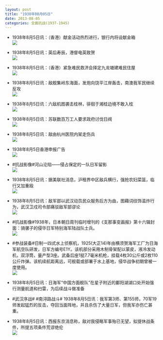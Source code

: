 ```yaml
---
layout: post
title: "1938年08月05日"
date: 2013-08-05
categories: 全面抗战(1937-1945)
---
```


<meta name="referrer" content="no-referrer" />

- 1938年8月5日讯：（香港）献金活动热烈进行，银行内将设献金箱 <br/><img src="https://ww3.sinaimg.cn/large/aca367d8jw1e7c6pww7sjj209c0kk401.jpg" />

- 1938年8月5日讯：英后寿辰，港督电英致贺 <br/><img src="https://ww3.sinaimg.cn/large/aca367d8jw1e7c4zs7ilkj206i0dnjrw.jpg" />

- 1938年8月5日讯：（香港）紧急难民救济会择定九龙塘建难民住屋 <br/><img src="https://ww2.sinaimg.cn/large/aca367d8jw1e7c3c5jumbj20880rs0um.jpg" />

- 1938年8月5日讯：敌舰集岭东海面，发炮向饶平江岸轰击，南澳我军民继续反攻 <br/><img src="https://ww4.sinaimg.cn/large/aca367d8jw1e7c1isqwvdj207x0qmgn9.jpg" />

- 1938年8月5日讯：六敌机图袭击桂林，徘徊于湘桂边境不敢入桂 <br/><img src="https://ww3.sinaimg.cn/large/aca367d8jw1e7bzs4p1d2j206x0l8my5.jpg" />

- 1938年8月5日讯：苏联数百万工人要求政府讨伐日阀 <br/><img src="https://ww1.sinaimg.cn/large/aca367d8jw1e7by1wm5o6j206i0kfmy5.jpg" />

- 1938年8月5日讯：敌由杭州医院内架走伤兵 <br/><img src="https://ww4.sinaimg.cn/large/aca367d8jw1e7bwdiob8zj20c10cvjs8.jpg" />

- 1938年8月5日香港申报广告 <br/><img src="https://ww3.sinaimg.cn/large/aca367d8jw1e7bun1vp6cj20hg0jj76p.jpg" />

- #抗战影像#河山沦陷——侵占保定的一队日军留影 <br/><img src="https://ww4.sinaimg.cn/large/aca367d8jw1e7bskob7sxj20kk0ffjts.jpg" />

- 1938年8月5日讯：据美联社消息，沪租界中区敌兵横行，强抢农妇菜篮，临行又加重殴 <br/><img src="https://ww4.sinaimg.cn/large/aca367d8jw1e7bpdnhivoj207o0dhmy1.jpg" />

- 1938年8月5日讯：敌军部以武汉动员民众服务后方为由，图藉词纹饰滥炸行为，武汉卫戍司令部痛驳敌军部谬论 <br/><img src="https://ww2.sinaimg.cn/large/aca367d8jw1e7bnna8nu7j20a90xgdig.jpg" />

- #抗战影像#1938年，日本朝日周刊临时增刊的《支那事变画报》第十六辑封面：骑骡子的侵华日军特别海军陆战队士兵。 <br/><img src="https://ww4.sinaimg.cn/large/aca367d8jw1e7blmruz7ej20fx0o7mzq.jpg" />

- #参战装备#日制一四式水上侦察机，1925(大正14)年由横须贺海军工厂为日海军航空队研发，日军方编号E1Y。该机部分采用木制骨架配以蒙皮，液冷发动机，双浮筒，量产型3座。武备后座1挺7.7毫米机枪，挂载4枚30公斤或2枚110公斤炸弹。该机续航距离远，可舰载或部署于水上基地，侵华战争初期曾被一度使用。 <br/><img src="https://ww4.sinaimg.cn/large/aca367d8jw1e7bjwlrihaj20c10h7t9w.jpg" />

- 1938年8月5日讯：日海军“中国方面舰队”在星子附近的鄱阳湖湖口处开始强行测量航道和扫雷，为后续战斗做准备 

- #武汉序战# #南浔路战斗# 1938年8月5日讯：我军第3师、第155师，70军19师发起猛烈的反击，夺回当面阵地，并且杀伤了大量日军，但我军亦伤亡甚重。 

- 1938年8月5日讯：西报东京消息称，敌对我侵略军事殆已无望，拟提休战条件，所提五项条件荒谬绝伦 <br/><img src="https://ww4.sinaimg.cn/large/aca367d8jw1e7bez5x0kfj20cm0k90ve.jpg" />

